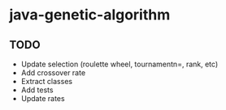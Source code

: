# java-genetic-algorithm

## TODO

* Update selection (roulette wheel, tournamentn=, rank, etc)
* Add crossover rate
* Extract classes
* Add tests
* Update rates

